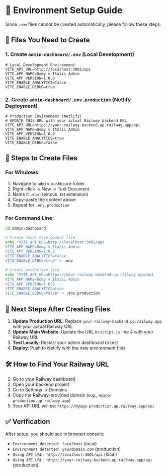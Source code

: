# 🔧 Environment Setup Guide

Since `.env` files cannot be created automatically, please follow these steps:

## 📁 Files You Need to Create

### 1. Create `admin-dashboard/.env` (Local Development)
```env
# Local Development Environment
VITE_API_URL=http://localhost:3001/api
VITE_APP_NAME=Domy v Italii Admin
VITE_APP_VERSION=1.0.0
VITE_ENABLE_ANALYTICS=false
VITE_ENABLE_DEBUG=true
```

### 2. Create `admin-dashboard/.env.production` (Netlify Deployment)
```env
# Production Environment (Netlify)
# UPDATE THIS URL with your actual Railway backend URL
VITE_API_URL=https://your-railway-backend.up.railway.app/api
VITE_APP_NAME=Domy v Italii Admin
VITE_APP_VERSION=1.0.0
VITE_ENABLE_ANALYTICS=true
VITE_ENABLE_DEBUG=false
```

## 🚀 Steps to Create Files

### For Windows:
1. Navigate to `admin-dashboard` folder
2. Right-click → New → Text Document
3. Name it `.env` (remove .txt extension)
4. Copy-paste the content above
5. Repeat for `.env.production`

### For Command Line:
```bash
cd admin-dashboard

# Create local development file
echo "VITE_API_URL=http://localhost:3001/api
VITE_APP_NAME=Domy v Italii Admin
VITE_APP_VERSION=1.0.0
VITE_ENABLE_ANALYTICS=false
VITE_ENABLE_DEBUG=true" > .env

# Create production file
echo "VITE_API_URL=https://your-railway-backend.up.railway.app/api
VITE_APP_NAME=Domy v Italii Admin
VITE_APP_VERSION=1.0.0
VITE_ENABLE_ANALYTICS=true
VITE_ENABLE_DEBUG=false" > .env.production
```

## 🔄 Next Steps After Creating Files

1. **Update Production URL**: Replace `your-railway-backend.up.railway.app` with your actual Railway URL
2. **Update Main Website**: Update the URL in `script.js` line 4 with your Railway URL
3. **Test Locally**: Restart your admin dashboard to test
4. **Deploy**: Push to Netlify with the new environment files

## 🛠️ How to Find Your Railway URL

1. Go to your Railway dashboard
2. Open your backend project
3. Go to Settings → Domains
4. Copy the Railway-provided domain (e.g., `myapp-production.up.railway.app`)
5. Your API URL will be: `https://myapp-production.up.railway.app/api`

## ✅ Verification

After setup, you should see in browser console:
- `Environment detected: localhost` (local)
- `Environment detected: yourdomain.com` (production)
- `Using API URL: http://localhost:3001/api` (local)
- `Using API URL: https://your-railway-backend.up.railway.app/api` (production) 